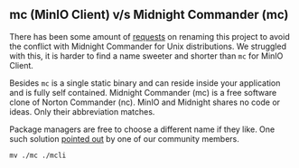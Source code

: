 ## mc (MinIO Client) v/s Midnight Commander (mc)

There has been some amount of [requests](https://github.com/minio/mc/issues?q=is%3Aissue+midnight+commander+is%3Aclosed) on renaming this project to avoid the conflict with Midnight Commander for Unix distributions. We struggled with this, it is harder to find a name sweeter and shorter than `mc` for MinIO Client.

Besides `mc` is a single static binary and can reside inside your application and is fully self contained. Midnight Commander (mc) is a free software clone of Norton Commander (nc). MinIO and Midnight shares no code or ideas. Only their abbreviation matches.

Package managers are free to choose a different name if they like. One such solution [pointed out](https://github.com/minio/mc/issues/873#issuecomment-267583013) by one of our community members.

```
mv ./mc ./mcli
```